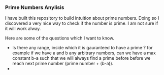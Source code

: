 ### Prime Numbers Anylisis

I have built this repository to build intuition about prime numbers. Doing so I discovered a very nice way to check if the number is prime.
I am not sure if it will work alway.

Here are some of the questions which I want to know.

  * Is there any range, inside which it is gauranteed to have a prime ? for example if we have a and b any arbitrary numbers, can we have a
    max constant b-a such that we will always find a prime before before we reach next prime number (prime number + (b-a)).
  * 
